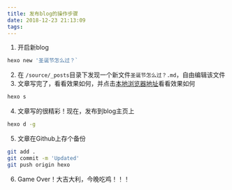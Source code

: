 ```yaml
---
title: 发布blog的操作步骤
date: 2018-12-23 21:13:09
tags:
---
```


1. 开启新blog

```bash
hexo new '圣诞节怎么过？`
```

2. 在 `/source/_posts`目录下发现一个新文件`圣诞节怎么过？.md`，自由编辑该文件
3. 文章写完了，看看效果如何，并点击[本地浏览器地址](http://localhost:4000)看看效果如何

```bash
hexo s
```

4. 文章写的很精彩！现在，发布到blog主页上

```bash
hexo d -g
```

5. 文章在Github上存个备份

```bash
git add .
git commit -m 'Updated'
git push origin hexo
```

6. Game Over！大吉大利，今晚吃鸡！！！